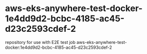 # aws-eks-anywhere-test-docker-1e4dd9d2-bcbc-4185-ac45-d23c2593cdef-2
repository for use with E2E test job aws-eks-anywhere-test-docker:1e4dd9d2-bcbc-4185-ac45-d23c2593cdef-2
